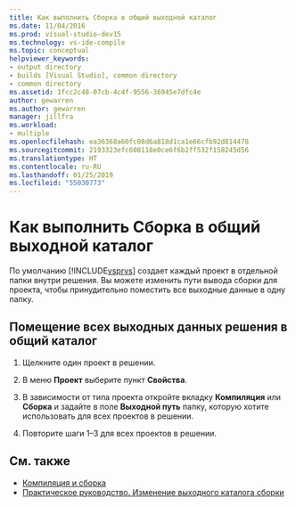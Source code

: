 ```yaml
---
title: Как выполнить Сборка в общий выходной каталог
ms.date: 11/04/2016
ms.prod: visual-studio-dev15
ms.technology: vs-ide-compile
ms.topic: conceptual
helpviewer_keywords:
- output directory
- builds [Visual Studio], common directory
- common directory
ms.assetid: 1fcc2c48-07cb-4c4f-9556-36945e7dfc4e
author: gewarren
ms.author: gewarren
manager: jillfra
ms.workload:
- multiple
ms.openlocfilehash: ea36368a60fc08d6a818d1ca1e66cfb92d814478
ms.sourcegitcommit: 2193323efc608118e0ce6f6b2ff532f158245d56
ms.translationtype: HT
ms.contentlocale: ru-RU
ms.lasthandoff: 01/25/2019
ms.locfileid: "55030773"
---
```

# <a name="how-to-build-to-a-common-output-directory"></a>Как выполнить Сборка в общий выходной каталог

По умолчанию [!INCLUDE[vsprvs](../code-quality/includes/vsprvs_md.md)] создает каждый проект в отдельной папки внутри решения. Вы можете изменить пути вывода сборки для проекта, чтобы принудительно поместить все выходные данные в одну папку.

## <a name="to-place-all-solution-outputs-in-a-common-directory"></a>Помещение всех выходных данных решения в общий каталог

1.  Щелкните один проект в решении.

2.  В меню **Проект** выберите пункт **Свойства**.

3.  В зависимости от типа проекта откройте вкладку **Компиляция** или **Сборка** и задайте в поле **Выходной путь** папку, которую хотите использовать для всех проектов в решении.

4.  Повторите шаги 1–3 для всех проектов в решении.

## <a name="see-also"></a>См. также

- [Компиляция и сборка](../ide/compiling-and-building-in-visual-studio.md)
- [Практическое руководство. Изменение выходного каталога сборки](../ide/how-to-change-the-build-output-directory.md)